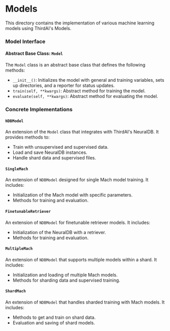 # Models

This directory contains the implementation of various machine learning models using ThirdAI's Models.


### Model Interface

#### Abstract Base Class: `Model`

The `Model` class is an abstract base class that defines the following methods:
- `__init__()`: Initializes the model with general and training variables, sets up directories, and a reporter for status updates.
- `train(self, **kwargs)`: Abstract method for training the model.
- `evaluate(self, **kwargs)`: Abstract method for evaluating the model.

### Concrete Implementations

#### `NDBModel`

An extension of the `Model` class that integrates with ThirdAI's NeuralDB. It provides methods to:
- Train with unsupervised and supervised data.
- Load and save NeuralDB instances.
- Handle shard data and supervised files.

#### `SingleMach`

An extension of `NDBModel` designed for single Mach model training. It includes:
- Initialization of the Mach model with specific parameters.
- Methods for training and evaluation.

#### `FinetunableRetriever`

An extension of `NDBModel` for finetunable retriever models. It includes:
- Initialization of the NeuralDB with a retriever.
- Methods for training and evaluation.

#### `MultipleMach`

An extension of `NDBModel` that supports multiple models within a shard. It includes:
- Initialization and loading of multiple Mach models.
- Methods for sharding data and supervised training.

#### `ShardMach`

An extension of `NDBModel` that handles sharded training with Mach models. It includes:
- Methods to get and train on shard data.
- Evaluation and saving of shard models.
